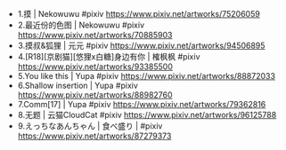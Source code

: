 * 1.摸 | Nekowuwu #pixiv https://www.pixiv.net/artworks/75206059
* 2.最近份的色图 | Nekowuwu #pixiv https://www.pixiv.net/artworks/70885903
* 3.摸叔&狐狸 | 元元 #pixiv https://www.pixiv.net/artworks/94506895
* 4.[R18][京剧猫][悠狸x白糖]身边有你 | 榷枫枫 #pixiv https://www.pixiv.net/artworks/93385500
* 5.You like this | Yupa #pixiv https://www.pixiv.net/artworks/88872033
* 6.Shallow insertion | Yupa #pixiv https://www.pixiv.net/artworks/88982760
* 7.Comm[17] | Yupa #pixiv https://www.pixiv.net/artworks/79362816
* 8.无题 | 云猫CloudCat #pixiv https://www.pixiv.net/artworks/96125788
* 9.えっちなあんちゃん | 食べ盛り | #pixiv https://www.pixiv.net/artworks/87279373

